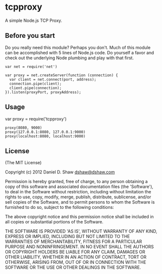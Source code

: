 # tcpproxy

A simple Node.js TCP Proxy.

## Before you start

Do you really need this module? Perhaps you don't. Much of this module can be accomplished with 5 lines of Node.js code. Do yourself a favor and check out the underlying Node plumbing and play with that first.

	var net = require('net')
	
	var proxy = net.createServer(function (connection) {
	  var client = net.connect(port, address);
	  connection.pipe(client);
	  client.pipe(connection);
	}).listen(proxyPort, proxyAddress);

## Usage

  var proxy = require('tcpproxy')

	proxy(8080, 9000)
	proxy(127.0.0.1:8080, 127.0.0.1:9000)
	proxy(localhost:8080, localhost:9000)

## License 

(The MIT License)

Copyright (c) 2012 Daniel D. Shaw <dshaw@dshaw.com>

Permission is hereby granted, free of charge, to any person obtaining
a copy of this software and associated documentation files (the
'Software'), to deal in the Software without restriction, including
without limitation the rights to use, copy, modify, merge, publish,
distribute, sublicense, and/or sell copies of the Software, and to
permit persons to whom the Software is furnished to do so, subject to
the following conditions:

The above copyright notice and this permission notice shall be
included in all copies or substantial portions of the Software.

THE SOFTWARE IS PROVIDED 'AS IS', WITHOUT WARRANTY OF ANY KIND,
EXPRESS OR IMPLIED, INCLUDING BUT NOT LIMITED TO THE WARRANTIES OF
MERCHANTABILITY, FITNESS FOR A PARTICULAR PURPOSE AND NONINFRINGEMENT.
IN NO EVENT SHALL THE AUTHORS OR COPYRIGHT HOLDERS BE LIABLE FOR ANY
CLAIM, DAMAGES OR OTHER LIABILITY, WHETHER IN AN ACTION OF CONTRACT,
TORT OR OTHERWISE, ARISING FROM, OUT OF OR IN CONNECTION WITH THE
SOFTWARE OR THE USE OR OTHER DEALINGS IN THE SOFTWARE.